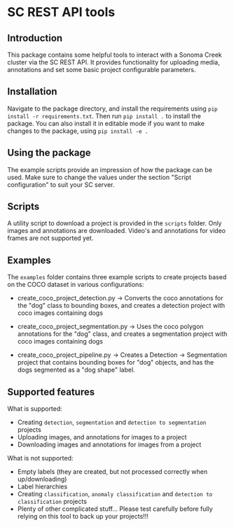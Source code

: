 # SC REST API tools 
## Introduction
This package contains some helpful tools to interact with a Sonoma Creek cluster via 
the SC REST API. It provides functionality for uploading media, annotations and set 
some basic project configurable parameters. 

## Installation
Navigate to the package directory, and install the requirements using 
`pip install -r requirements.txt`. Then run `pip install .` to install the package. 
You can also install it in editable mode if you want to make changes to the package, 
using `pip install -e .`

## Using the package
The example scripts provide an impression of how the package can be used. Make sure 
to change the values under the section "Script configuration" to suit your SC server.

## Scripts
A utility script to download a project is provided in the `scripts` folder. Only 
images and annotations are downloaded. Video's and annotations for video frames are 
not supported yet.

## Examples
The `examples` folder contains three example scripts to create projects based on the 
COCO dataset in various configurations:
- create_coco_project_detection.py -> Converts the coco annotations for the "dog" class 
  to bounding boxes, and creates a detection project with coco images containing dogs
    
- create_coco_project_segmentation.py -> Uses the coco polygon annotations for the "dog" 
  class, and creates a segmentation project with coco images containing dogs
  
- create_coco_project_pipeline.py -> Creates a Detection -> Segmentation project that 
  contains bounding boxes for "dog" objects, and has the dogs segmented as a "dog shape"
  label.
  
## Supported features
What is supported:
- Creating `detection`, `segmentation` and `detection to segmentation` projects
- Uploading images, and annotations for images to a project
- Downloading images and annotations for images from a project
  
What is not supported:
- Empty labels (they are created, but not processed correctly when up/downloading)
- Label hierarchies
- Creating `classification`, `anomaly classification` and `detection to classification` projects
- Plenty of other complicated stuff... Please test carefully before fully relying on this tool to back up your projects!!!